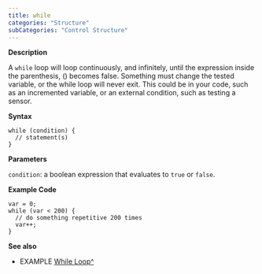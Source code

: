 ```yaml
---
title: while
categories: "Structure"
subCategories: "Control Structure"
---
```


**Description**

A `while` loop will loop continuously, and infinitely, until the
expression inside the parenthesis, () becomes false. Something must
change the tested variable, or the while loop will never exit. This
could be in your code, such as an incremented variable, or an external
condition, such as testing a sensor.

**Syntax**

    while (condition) {
      // statement(s)
    }

**Parameters**

`condition`: a boolean expression that evaluates to `true` or `false`.

**Example Code**

    var = 0;
    while (var < 200) {
      // do something repetitive 200 times
      var++;
    }

**See also**

-   EXAMPLE [While
    Loop^](https://www.arduino.cc/en/Tutorial/BuiltInExamples/WhileStatementConditional)
